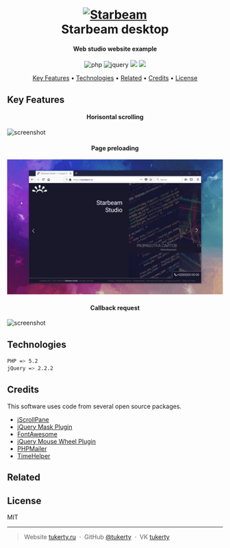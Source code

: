<h1 align="center">
  <br>
  <a href="https://starbeam.ru"><img src="https://starbeam.ru/images/ghlog2.png" alt="Starbeam" width="200"></a>
  <br>
  Starbeam desktop
  <br>
</h1>

<h4 align="center">Web studio website example</h4>

<p align="center">
    <img src="https://img.shields.io/badge/PHP-%3E%3D5.2-blue.svg" alt="php">
    <img src="https://img.shields.io/badge/jQuery-%3E%3D%202.2.2-orange.svg" alt="jquery">
	<img src="https://img.shields.io/badge/Contributions%20-welcome-green.svg">
	<img src="https://img.shields.io/badge/License%20-MIT-yellow.svg">
</p>

<p align="center">
  <a href="#key-features">Key Features</a> •
  <a href="#technologies">Technologies</a> •
  <a href="#related">Related</a> •
  <a href="#related">Credits</a> •
  <a href="#license">License</a>
</p>

## Key Features

<h4 align="center">Horisontal scrolling</h4>

![screenshot](https://raw.githubusercontent.com/tukerty/starbeam-desktop/master/images/preview/anim1.gif)


<h4 align="center">Page preloading</h4>

![screenshot](https://raw.githubusercontent.com/tukerty/starbeam-desktop/master/images/preview/anim2.gif)



<h4 align="center">Callback request</h4>

![screenshot](https://raw.githubusercontent.com/tukerty/starbeam-desktop/master/images/preview/anim3.gif)

## Technologies

```bash
PHP => 5.2
jQuery => 2.2.2
```

## Credits

This software uses code from several open source packages.

- [jScrollPane](http://jscrollpane.kelvinluck.com/)
- [jQuery Mask Plugin](https://igorescobar.github.io/jQuery-Mask-Plugin/)
- [FontAwesome](https://github.com/components/font-awesome)
- [jQuery Mouse Wheel Plugin](https://github.com/jquery/jquery-mousewheel)
- [PHPMailer](https://github.com/PHPMailer/PHPMailer/)
- [TimeHelper](https://github.com/korytoff/PHP-TimeHelper)

## Related


## License

MIT

---

> Website [tukerty.ru](https://tukerty.ru) &nbsp;&middot;&nbsp;
> GitHub [@tukerty](https://github.com/tukerty) &nbsp;&middot;&nbsp;
> VK [tukerty](https://vk.com/tukerty)
